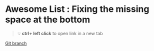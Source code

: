 # Awesome List : Fixing the missing space at the bottom 


> :bulb: **ctrl+ left click** to open link in a new tab 

[Git branch](https://github.com/codiku/react-native-animations/tree/008-EN-super-list-4-fix-height)